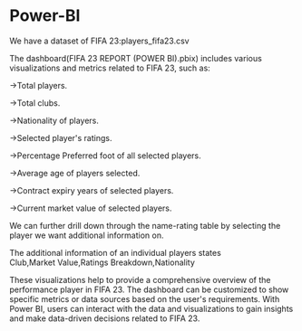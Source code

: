 # Power-BI

We have a dataset of FIFA 23:players_fifa23.csv

The dashboard(FIFA 23 REPORT (POWER BI).pbix) includes various visualizations and metrics related to FIFA 23, such as:

->Total players.

->Total clubs.

->Nationality of players.

->Selected player's ratings.

->Percentage Preferred foot of all selected players.

->Average age of players selected.

->Contract expiry years of selected players.

->Current market value of selected players.

We can further drill down through the name-rating table by selecting the player we want additional information on.

The additional information of an individual players states  
Club,Market Value,Ratings Breakdown,Nationality

These visualizations help to provide a comprehensive overview of the performance  player in FIFA 23. The dashboard can be customized to show specific metrics or data sources based on the user's requirements. With Power BI, users can interact with the data and visualizations to gain insights and make data-driven decisions related to FIFA 23.
